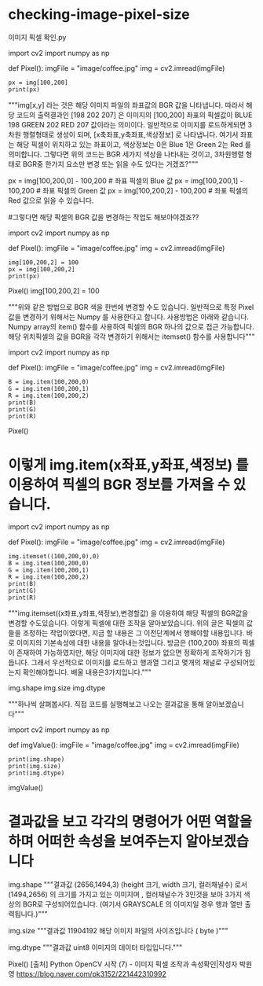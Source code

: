 # checking-image-pixel-size
이미지 픽셀 확인.py

import cv2
import numpy as np

def Pixel():
    imgFile = "image/coffee.jpg"
    img = cv2.imread(imgFile)

    px = img[100,200]
    print(px)

"""img[x,y] 라는 것은 해당 이미지 파일의 좌표값의 BGR 값을 나타냅니다.
따라서 해당 코드의 출력결과인 [198  202 207] 은 이미지의 [100,200] 좌표의 픽셀값이
BLUE 198
GREEN 202
RED 207
값이라는 의미이다.
일반적으로 이미지를 로드하게되면 3차원 행렬형태로 생성이 되며, [x축좌표,y축좌표,색상정보] 로 나타냅니다.
여기서 좌표는 해당 픽셀이 위치하고 있는 좌표이고, 
색상정보는 0은 Blue
1은 Green
2는 Red 를 의미합니다.
그렇다면 위의 코드는 BGR 세가지 색상을 나타내는 것이고, 3차원행렬 형태로 BGR중 한가지 요소만 변경 또는 읽을 수도 있다는 거겠죠?"""

px = img[100,200,0]  - 100,200  # 좌표 픽셀의 Blue 값
px = img[100,200,1]  - 100,200  # 좌표 픽셀의 Green 값
px = img[100,200,2]  - 100,200  # 좌표 픽셀의 Red 값으로 읽을 수 있습니다.

#그렇다면 해당 픽셀의 BGR 값을 변경하는 작업도 해보아야겠죠??


import cv2
import numpy as np

def Pixel():
    imgFile = "image/coffee.jpg"
    img = cv2.imread(imgFile)

    img[100,200,2] = 100
    px = img[100,200,2]
    print(px)

Pixel()
img[100,200,2] = 100

"""위와 같은 방법으로 BGR 색을 한번에 변경할 수도 있습니다.
일반적으로 특정 Pixel 값을 변경하기 위해서는 Numpy 를 사용한다고 합니다.
사용방법은 아래와 같습니다.
Numpy array의 item() 함수를 사용하여 픽셀의 BGR 하나의 값으로 접근 가능합니다.
해당 위치픽셀의 값을 BGR을 각각 변경하기 위해서는 itemset() 함수를 사용합니다"""

import cv2
import numpy as np

def Pixel():
    imgFile = "image/coffee.jpg"
    img = cv2.imread(imgFile)

    B = img.item(100,200,0)
    G = img.item(100,200,1)
    R = img.item(100,200,2)
    print(B)
    print(G)
    print(R)

Pixel()

# 이렇게 img.item(x좌표,y좌표,색정보) 를 이용하여 픽셀의 BGR 정보를 가져올 수 있습니다.


import cv2
import numpy as np

def Pixel():
    imgFile = "image/coffee.jpg"
    img = cv2.imread(imgFile)

    img.itemset((100,200,0),0)
    B = img.item(100,200,0)
    G = img.item(100,200,1)
    R = img.item(100,200,2)
    print(B)
    print(G)
    print(R)

"""img.itemset((x좌표,y좌표,색정보),변경할값) 을 이용하여 해당 픽셀의 BGR값을 변경할 수도있습니다.
이렇게 픽셀에 대한 조작을 알아보았습니다.
위의 글은 픽셀의 값들을 조정하는 작업이였다면, 지금 할 내용은 그 이전단계에서 행해야할 내용입니다.
바로 이미지의 기본속성에 대한 내용을 알아내는것입니다.
방금은 (100,200) 좌표의 픽셀이 존재하여 가능하였지만, 해당 이미지에 대한 정보가 없으면 정확하게 조작하기가 힘듭니다.
그래서 우선적으로 이미지를 로드하고 행과열 그리고 몇개의 채널로 구성되어있는지 확인해야합니다.
배울 내용은3가지입니다."""

img.shape 
img.size
img.dtype

"""하나씩 살펴봅시다.
직접 코드를 실행해보고 나오는 결과값을 통해 알아보겠습니다"""

import cv2
import numpy as np

def imgValue():
    imgFile = "image/coffee.jpg"
    img = cv2.imread(imgFile)

    print(img.shape)
    print(img.size)
    print(img.dtype)

imgValue()

# 결과값을 보고 각각의 명령어가 어떤 역할을 하며 어떠한 속성을 보여주는지 알아보겠습니다

img.shape
"""결과값 (2656,1494,3)
(height 크기, width 크기, 컬러채널수) 로서 (1494,2656) 의 크기를 가지고 있는 이미지며 ,
컬러채널수가 3인것을 보아 3가지 색상의 BGR로 구성되어있습니다.
(여기서 GRAYSCALE 의 이미지일 경우 행과 열만 출력됩니다.)"""


img.size
"""결과값 11904192
해당 이미지 파일의 사이즈입니다 ( byte )"""


img.dtype
"""결과값 uint8
이미지의 데이터 타입입니다."""

Pixel()
[출처] Python OpenCV 시작 (7) - 이미지 픽셀 조작과 속성확인|작성자 박원영
https://blog.naver.com/pk3152/221442310992
